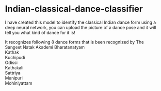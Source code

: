 # Indian-classical-dance-classifier
I have created this model to identify the classical Indian dance form using a deep neural network, you can upload the picture of a dance pose and it will tell you what kind of dance for it is!

It recognizes following 8 dance forms that is been recognized by The Sangeet Natak Akademi
 Bharatanatyam<br>
 Kathak<br>
 Kuchipudi <br>
 Odissi <br>
 Kathakali <br>
 Sattriya <br>
 Manipuri <br>
 Mohiniyattam<br>

